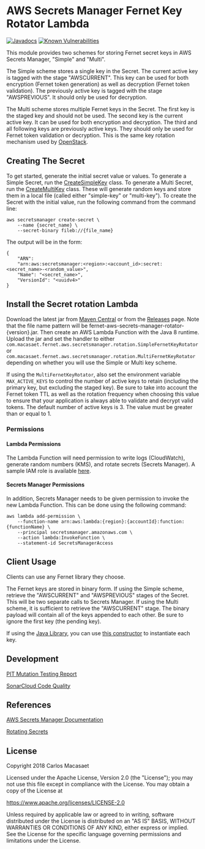 # AWS Secrets Manager Fernet Key Rotator Lambda

[![Javadocs](https://javadoc.io/badge/com.macasaet.fernet/fernet-aws-secrets-manager-rotator.svg)](https://javadoc.io/doc/com.macasaet.fernet/fernet-aws-secrets-manager-rotator)
[![Known Vulnerabilities](https://snyk.io/test/github/l0s/fernet-java8/badge.svg?targetFile=fernet-aws-secrets-manager-rotator/pom.xml)](https://snyk.io/test/github/l0s/fernet-java8?targetFile=fernet-aws-secrets-manager-rotator/pom.xml)

This module provides two schemes for storing Fernet secret keys in AWS
Secrets Manager, "Simple" and "Multi".

The Simple scheme stores a single key in the Secret. The current active key
is tagged with the stage "AWSCURRENT". This key can be used for both
encryption (Fernet token generation) as well as decryption (Fernet token
validation). The previously active key is tagged with the stage
"AWSPREVIOUS". It should only be used for decryption.

The Multi scheme stores multiple Fernet keys in the Secret. The first
key is the staged key and should not be used. The second key is the
current active key. It can be used for both encryption and decryption.
The third and all following keys are previously active keys. They should
only be used for Fernet token validation or decryption. This is the same
key rotation mechanism used by
[OpenStack](https://redhatstackblog.redhat.com/2017/12/20/using-ansible-for-fernet-key-rotation-on-red-hat-openstack-platform-11/).

## Creating The Secret

To get started, generate the initial secret value or values. To generate a
Simple Secret, run the
[CreateSimpleKey](https://github.com/l0s/fernet-java8/blob/master/fernet-aws-secrets-manager-rotator/src/test/java/com/macasaet/fernet/aws/secretsmanager/bootstrap/CreateSimpleKey.java)
class. To generate a Multi Secret, run the
[CreateMultiKey](https://github.com/l0s/fernet-java8/blob/master/fernet-aws-secrets-manager-rotator/src/test/java/com/macasaet/fernet/aws/secretsmanager/bootstrap/CreateMultiKey.java)
class. These will generate random keys and store them in a local file
(called either "simple-key" or "multi-key"). To create the Secret with
the initial value, run the following command from the command line:

    aws secretsmanager create-secret \
        --name {secret_name} \
        --secret-binary fileb://{file_name}

The output will be in the form:

    {
        "ARN":
        "arn:aws:secretsmanager:<region>:<account_id>:secret:<secret_name>-<random_value>",
        "Name": "<secret_name>",
        "VersionId": "<uuidv4>"
    }

## Install the Secret rotation Lambda

Download the latest jar from
[Maven Central](https://search.maven.org/#search%7Cga%7C1%7Ca%3A%22fernet-aws-secrets-manager-rotator%22)
or from the [Releases](https://github.com/l0s/fernet-java8/releases) page.
Note that the file name pattern will be
fernet-aws-secrets-manager-rotator-{version}.jar. Then create an AWS
Lambda Function with the Java 8 runtime. Upload the jar and set the
handler to either
`com.macasaet.fernet.aws.secretsmanager.rotation.SimpleFernetKeyRotator`
or
`com.macasaet.fernet.aws.secretsmanager.rotation.MultiFernetKeyRotator`
depending on whether you will use the Simple or Multi key scheme.

If using the `MultiFernetKeyRotator`, also set the environment variable
`MAX_ACTIVE_KEYS` to control the number of active keys to retain
(including the primary key, but excluding the staged key). Be sure to
take into account the Fernet token TTL as well as the rotation frequency
when choosing this value to ensure that your application is always able
to validate and decrypt valid tokens. The default number of active keys
is 3. The value must be greater than or equal to 1.

### Permissions

#### Lambda Permissions

The Lambda Function will need permission to write logs (CloudWatch),
generate random numbers (KMS), and rotate secrets (Secrets Manager). A
sample IAM role is available
[here](https://github.com/l0s/fernet-java8/blob/master/fernet-aws-secrets-manager-rotator/src/test/resources/sample-lambda-iam-role.json).

#### Secrets Manager Permissions

In addition, Secrets Manager needs to be given permission to invoke the
new Lambda Function. This can be done using the following command:

    aws lambda add-permission \
        --function-name arn:aws:lambda:{region}:{accountId}:function:{functionName} \
        --principal secretsmanager.amazonaws.com \
        --action lambda:InvokeFunction \
        --statement-id SecretsManagerAccess

## Client Usage

Clients can use any Fernet library they choose.

The Fernet keys are stored in binary form. If using the Simple scheme,
retrieve the "AWSCURRENT" and "AWSPREVIOUS" stages of the Secret. This
will be two separate calls to Secrets Manager. If using the Multi
scheme, it is sufficient to retrieve the "AWSCURRENT" stage. The binary
payload will contain all of the keys appended to each other. Be sure to
ignore the first key (the pending key).

If using the [Java Library](https://github.com/l0s/fernet-java8), you
can use [this
constructor](https://static.javadoc.io/com.macasaet.fernet/fernet-java8/1.2.0/com/macasaet/fernet/Key.html#Key-byte:A-byte:A-)
to instantiate each key.

## Development

[PIT Mutation Testing  Report](https://l0s.github.io/fernet-java8/fernet-aws-secrets-manager-rotator/pit-reports/index.html)

[SonarCloud Code Quality](https://sonarcloud.io/dashboard?id=com.macasaet.fernet%3Afernet-aws-secrets-manager-rotator)

## References

[AWS Secrets Manager Documentation](https://docs.aws.amazon.com/secretsmanager/latest/userguide/intro.html)

[Rotating
Secrets](https://docs.aws.amazon.com/secretsmanager/latest/userguide/rotating-secrets.html)

## License

   Copyright 2018 Carlos Macasaet

   Licensed under the Apache License, Version 2.0 (the "License");
   you may not use this file except in compliance with the License.
   You may obtain a copy of the License at

   https://www.apache.org/licenses/LICENSE-2.0

   Unless required by applicable law or agreed to in writing, software
   distributed under the License is distributed on an "AS IS" BASIS,
   WITHOUT WARRANTIES OR CONDITIONS OF ANY KIND, either express or implied.
   See the License for the specific language governing permissions and
   limitations under the License.
